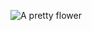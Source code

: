 ![A pretty flower](https://www.google.com/url?sa=i&url=https%3A%2F%2Fmobile.twitter.com%2Ftheflowerworld&psig=AOvVaw1IZcessg7zmKIR_L_66k_M&ust=1636494856546000&source=images&cd=vfe&ved=0CAsQjRxqFwoTCMi8gs3gifQCFQAAAAAdAAAAABAD)

